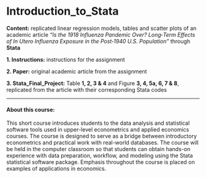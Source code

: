 # Introduction_to_Stata

**Content:** replicated linear regression models, tables and scatter plots of an academic article *“Is the 1918 Influenza Pandemic Over? Long‐Term Effects of In Utero Influenza Exposure in the Post‐1940 U.S. Population”* through **Stata** 

**1. Instructions:** instructions for the assignment  

**2. Paper:** original academic article from the assignment  

**3. Stata_Final_Project:** Table **1, 2, 3 & 4** and Figure **3, 4, 5a, 6, 7 & 8**, replicated from the article with their corresponding Stata codes

----------------
#### About this course:
This short course introduces students to the data analysis and statistical software tools used in upper-level econometrics and applied economics courses. The course is designed to serve as a bridge between introductory econometrics and practical work with real-world databases. The course will be held in the computer classroom so that students can obtain hands-on experience with data preparation, workflow, and modeling using the Stata statistical software package. Emphasis throughout the course is placed on examples of applications in economics. 
